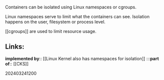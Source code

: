 
Containers can be isolated using Linux namespaces or cgroups.

Linux namespaces serve to limit what the containers can see. Isolation happens on the user, filesystem or process level.

[[cgroups]] are used to limit resource usage.

## Links:

**implemented by**:: [[Linux Kernel also has namespaces for isolation]]
:::**part of**:: [[CKS]]


202403241200